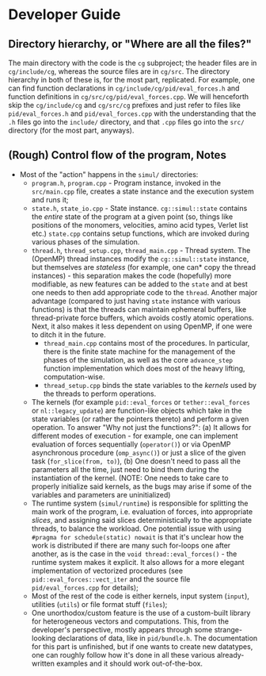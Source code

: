 # Developer Guide

## Directory hierarchy, or "Where are all the files?"

The main directory with the code is the `cg` subproject; the header files are in `cg/include/cg`, whereas the source files are in `cg/src`. The directory hierarchy in both of these is, for the most part, replicated. For example, one can find function declarations in `cg/include/cg/pid/eval_forces.h` and function definitions in `cg/src/cg/pid/eval_forces.cpp`. We will henceforth skip the `cg/include/cg` and `cg/src/cg` prefixes and just refer to files like `pid/eval_forces.h` and `pid/eval_forces.cpp` with the understanding that the `.h` files go into the `include/` directory, and that `.cpp` files go into the `src/` directory (for the most part, anyways).

## (Rough) Control flow of the program, Notes

- Most of the "action" happens in the `simul/` directories:
  - `program.h`, `program.cpp` - Program instance, invoked in the `src/main.cpp` file, creates a state instance and the execution system and runs it;
  - `state.h`, `state_io.cpp` - State instance. `cg::simul::state` contains the *entire* state of the program at a given point (so, things like positions of the monomers, velocities, amino acid types, Verlet list etc.) `state.cpp` contains setup functions, which are invoked during various phases of the simulation.
  - `thread.h`, `thread_setup.cpp`, `thread_main.cpp` - Thread system. The (OpenMP) thread instances modify the `cg::simul::state` instance, but themselves are *stateless* (for example, one can\* copy the thread instances) - this separation makes the code (hopefully) more modifiable, as new features can be added to the `state` and at best one needs to then add appropriate code to the `thread`. Another major advantage (compared to just having `state` instance with various functions) is that the threads can maintain ephemeral buffers, like thread-private force buffers, which avoids costly atomic operations. Next, it also makes it less dependent on using OpenMP, if one were to ditch it in the future.
    - `thread_main.cpp` contains most of the procedures. In particular, there is the finite state machine for the management of the phases of the simulation, as well as the core `advance_step` function implementation which does most of the heavy lifting, computation-wise.
    - `thread_setup.cpp` binds the state variables to the *kernels* used by the threads to perform operations.
  - The kernels (for example `pid::eval_forces` or `tether::eval_forces` or `nl::legacy_update`) are function-like objects which take in the state variables (or rather the pointers thereto) and perform a given operation. To answer "Why not just the functions?": (a) It allows for different modes of execution - for example, one can implement evaluation of forces sequentially (`operator()`) or via OpenMP asynchronous procedure (`omp_async()`) or just a slice of the given task (`for_slice(from, to)`), (b) One doesn't need to pass all the parameters all the time, just need to bind them during the instantiation of the kernel. (NOTE: One needs to take care to properly initialize said kernels, as the bugs may arise if some of the variables and parameters are uninitialized)
  - The runtime system (`simul/runtime`) is responsible for splitting the main work of the program, i.e. evaluation of forces, into appropriate *slices*, and assigning said slices deterministically to the appropriate threads, to balance the workload. One potential issue with using `#pragma for schedule(static) nowait` is that it's unclear how the work is distributed if there are many such for-loops one after another, as is the case in the `void thread::eval_forces()` - the runtime system makes it explicit. It also allows for a more elegant implementation of vectorized procedures (see `pid::eval_forces::vect_iter` and the source file `pid/eval_forces.cpp` for details);
  - Most of the rest of the code is either kernels, input system (`input`), utilities (`utils`) or file format stuff (`files`);
  - One unorthodox/custom feature is the use of a custom-built library for heterogeneous vectors and computations. This, from the developer's perspective, mostly appears through some strange-looking declarations of data, like in `pid/bundle.h`. The documentation for this part is unfinished, but if one wants to create new datatypes, one can roughly follow how it's done in all these various already-written examples and it should work out-of-the-box.
